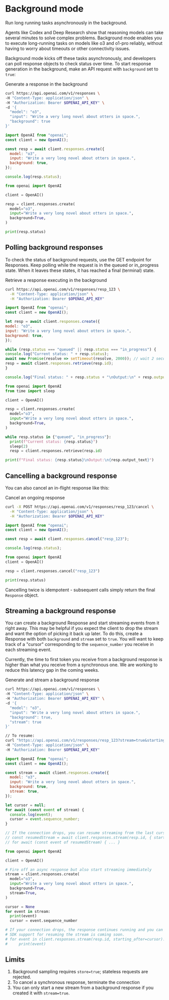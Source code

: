 Background mode
===============

Run long running tasks asynchronously in the background.

Agents like Codex and Deep Research show that reasoning models can take several minutes to solve complex problems. Background mode enables you to execute long-running tasks on models like o3 and o1-pro reliably, without having to worry about timeouts or other connectivity issues.

Background mode kicks off these tasks asynchronously, and developers can poll response objects to check status over time. To start response generation in the background, make an API request with `background` set to `true`:

Generate a response in the background

```bash
curl https://api.openai.com/v1/responses \
-H "Content-Type: application/json" \
-H "Authorization: Bearer $OPENAI_API_KEY" \
-d '{
  "model": "o3",
  "input": "Write a very long novel about otters in space.",
  "background": true
}'
```

```javascript
import OpenAI from "openai";
const client = new OpenAI();

const resp = await client.responses.create({
  model: "o3",
  input: "Write a very long novel about otters in space.",
  background: true,
});

console.log(resp.status);
```

```python
from openai import OpenAI

client = OpenAI()

resp = client.responses.create(
  model="o3",
  input="Write a very long novel about otters in space.",
  background=True,
)

print(resp.status)
```

Polling background responses
----------------------------

To check the status of background requests, use the GET endpoint for Responses. Keep polling while the request is in the queued or in\_progress state. When it leaves these states, it has reached a final (terminal) state.

Retrieve a response executing in the background

```bash
curl https://api.openai.com/v1/responses/resp_123 \
  -H "Content-Type: application/json" \
  -H "Authorization: Bearer $OPENAI_API_KEY"
```

```javascript
import OpenAI from "openai";
const client = new OpenAI();

let resp = await client.responses.create({
model: "o3",
input: "Write a very long novel about otters in space.",
background: true,
});

while (resp.status === "queued" || resp.status === "in_progress") {
console.log("Current status: " + resp.status);
await new Promise(resolve => setTimeout(resolve, 2000)); // wait 2 seconds
resp = await client.responses.retrieve(resp.id);
}

console.log("Final status: " + resp.status + "\nOutput:\n" + resp.output_text);
```

```python
from openai import OpenAI
from time import sleep

client = OpenAI()

resp = client.responses.create(
  model="o3",
  input="Write a very long novel about otters in space.",
  background=True,
)

while resp.status in {"queued", "in_progress"}:
  print(f"Current status: {resp.status}")
  sleep(2)
  resp = client.responses.retrieve(resp.id)

print(f"Final status: {resp.status}\nOutput:\n{resp.output_text}")
```

Cancelling a background response
--------------------------------

You can also cancel an in-flight response like this:

Cancel an ongoing response

```bash
curl -X POST https://api.openai.com/v1/responses/resp_123/cancel \
  -H "Content-Type: application/json" \
  -H "Authorization: Bearer $OPENAI_API_KEY"
```

```javascript
import OpenAI from "openai";
const client = new OpenAI();

const resp = await client.responses.cancel("resp_123");

console.log(resp.status);
```

```python
from openai import OpenAI
client = OpenAI()

resp = client.responses.cancel("resp_123")

print(resp.status)
```

Cancelling twice is idempotent - subsequent calls simply return the final `Response` object.

Streaming a background response
-------------------------------

You can create a background Response and start streaming events from it right away. This may be helpful if you expect the client to drop the stream and want the option of picking it back up later. To do this, create a Response with both `background` and `stream` set to `true`. You will want to keep track of a "cursor" corresponding to the `sequence_number` you receive in each streaming event.

Currently, the time to first token you receive from a background response is higher than what you receive from a synchronous one. We are working to reduce this latency gap in the coming weeks.

Generate and stream a background response

```bash
curl https://api.openai.com/v1/responses \
-H "Content-Type: application/json" \
-H "Authorization: Bearer $OPENAI_API_KEY" \
-d '{
  "model": "o3",
  "input": "Write a very long novel about otters in space.",
  "background": true,
  "stream": true
}'

// To resume:
curl "https://api.openai.com/v1/responses/resp_123?stream=true&starting_after=42" \
-H "Content-Type: application/json" \
-H "Authorization: Bearer $OPENAI_API_KEY"
```

```javascript
import OpenAI from "openai";
const client = new OpenAI();

const stream = await client.responses.create({
  model: "o3",
  input: "Write a very long novel about otters in space.",
  background: true,
  stream: true,
});

let cursor = null;
for await (const event of stream) {
  console.log(event);
  cursor = event.sequence_number;
}

// If the connection drops, you can resume streaming from the last cursor (SDK support coming soon):
// const resumedStream = await client.responses.stream(resp.id, { starting_after: cursor });
// for await (const event of resumedStream) { ... }
```

```python
from openai import OpenAI

client = OpenAI()

# Fire off an async response but also start streaming immediately
stream = client.responses.create(
  model="o3",
  input="Write a very long novel about otters in space.",
  background=True,
  stream=True,
)

cursor = None
for event in stream:
  print(event)
  cursor = event.sequence_number

# If your connection drops, the response continues running and you can reconnect:
# SDK support for resuming the stream is coming soon.
# for event in client.responses.stream(resp.id, starting_after=cursor):
#     print(event)
```

Limits
------

1.  Background sampling requires `store=true`; stateless requests are rejected.
2.  To cancel a synchronous response, terminate the connection
3.  You can only start a new stream from a background response if you created it with `stream=true`.
